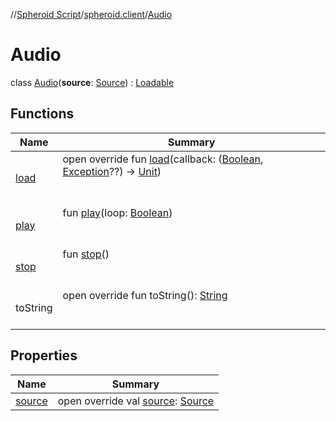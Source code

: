 //[Spheroid Script](../../index.md)/[spheroid.client](../index.md)/[Audio](index.md)



# Audio  
 class [Audio](index.md)(**source**: [Source](../../spheroid/-source/index.md)) : [Loadable](../../spheroid/-loadable/index.md)   


## Functions  
  
|  Name|  Summary| 
|---|---|
| [load](../../spheroid/-loadable/load.md)| open override fun [load](../../spheroid/-loadable/load.md)(callback: ([Boolean](../../spheroid/-boolean/index.md), [Exception](../../spheroid/-exception/index.md)??) -> [Unit](../../spheroid/-unit/index.md))  <br><br><br>
| [play](play.md)| fun [play](play.md)(loop: [Boolean](../../spheroid/-boolean/index.md))  <br><br><br>
| [stop](stop.md)| fun [stop](stop.md)()  <br><br><br>
| toString| open override fun toString(): [String](../../spheroid/-string/index.md)  <br><br><br>


## Properties  
  
|  Name|  Summary| 
|---|---|
| [source](index.md#spheroid.client/Audio/source/#/PointingToDeclaration/)|  open override val [source](index.md#spheroid.client/Audio/source/#/PointingToDeclaration/): [Source](../../spheroid/-source/index.md)   <br>

